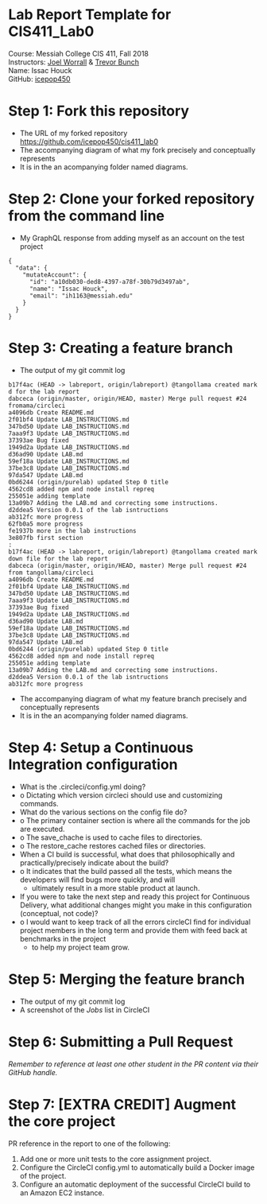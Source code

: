 # Lab Report Template for CIS411_Lab0
Course: Messiah College CIS 411, Fall 2018<br/>
Instructors: [Joel Worrall](https://github.com/tangollama) & [Trevor Bunch](https://github.com/trevordbunch)<br/>
Name: Issac Houck<br/>
GitHub: [icepop450](https://github.com/YOUR_HANDLE)<br/>

# Step 1: Fork this repository
- The URL of my forked repository https://github.com/icepop450/cis411_lab0
- The accompanying diagram of what my fork precisely and conceptually represents
- It is in the an acompanying folder named diagrams.

# Step 2: Clone your forked repository from the command line
- My GraphQL response from adding myself as an account on the test project
```
{
  "data": {
    "mutateAccount": {
      "id": "a10db030-ded8-4397-a78f-30b79d3497ab",
      "name": "Issac Houck",
      "email": "ih1163@messiah.edu"
    }
  }
}
```

# Step 3: Creating a feature branch
- The output of my git commit log
```
b17f4ac (HEAD -> labreport, origin/labreport) @tangollama created mark d for the lab report
dabceca (origin/master, origin/HEAD, master) Merge pull request #24 fromama/circleci
a4096db Create README.md
2f01bf4 Update LAB_INSTRUCTIONS.md
347bd50 Update LAB_INSTRUCTIONS.md
7aaa9f3 Update LAB_INSTRUCTIONS.md
37393ae Bug fixed
1949d2a Update LAB_INSTRUCTIONS.md
d36ad90 Update LAB.md
59ef18a Update LAB_INSTRUCTIONS.md
37be3c8 Update LAB_INSTRUCTIONS.md
97da547 Update LAB.md
0bd6244 (origin/purelab) updated Step 0 title
4562cd8 added npm and node install repreq
255051e adding template
13a09b7 Adding the LAB.md and correcting some instructions.
d2ddea5 Version 0.0.1 of the lab isntructions
ab312fc more progress
62fb0a5 more progress
fe1937b more in the lab instructions
3e807fb first section
:
b17f4ac (HEAD -> labreport, origin/labreport) @tangollama created mark down file for the lab report
dabceca (origin/master, origin/HEAD, master) Merge pull request #24 from tangollama/circleci
a4096db Create README.md
2f01bf4 Update LAB_INSTRUCTIONS.md
347bd50 Update LAB_INSTRUCTIONS.md
7aaa9f3 Update LAB_INSTRUCTIONS.md
37393ae Bug fixed
1949d2a Update LAB_INSTRUCTIONS.md
d36ad90 Update LAB.md
59ef18a Update LAB_INSTRUCTIONS.md
37be3c8 Update LAB_INSTRUCTIONS.md
97da547 Update LAB.md
0bd6244 (origin/purelab) updated Step 0 title
4562cd8 added npm and node install repreq
255051e adding template
13a09b7 Adding the LAB.md and correcting some instructions.
d2ddea5 Version 0.0.1 of the lab isntructions
ab312fc more progress

```
- The accompanying diagram of what my feature branch precisely and conceptually represents
- It is in the an acompanying folder named diagrams.

# Step 4: Setup a Continuous Integration configuration
- What is the .circleci/config.yml doing?
- o	Dictating which version circleci should use and customizing commands.
- What do the various sections on the config file do?
- o	The primary container section is where all the commands for the job are executed.
- o	The save_chache is used to cache files to directories.
- o	The restore_cache restores cached files or directories.
- When a CI build is successful, what does that philosophically and practically/precisely indicate about the build?
- o	It indicates that the build passed all the tests, which means the developers will find bugs more quickly, and will 
	- ultimately result in a more stable product at launch.
- If you were to take the next step and ready this project for Continuous Delivery, what additional changes might you make in this configuration (conceptual, not code)?
- o	I would want to keep track of all the errors circleCI find for individual project members in the long term and provide them with feed back at benchmarks in the project 
	- to help my project team grow.

# Step 5: Merging the feature branch
* The output of my git commit log
* A screenshot of the _Jobs_ list in CircleCI

# Step 6: Submitting a Pull Request
_Remember to reference at least one other student in the PR content via their GitHub handle._

# Step 7: [EXTRA CREDIT] Augment the core project
PR reference in the report to one of the following:
1. Add one or more unit tests to the core assignment project. 
2. Configure the CircleCI config.yml to automatically build a Docker image of the project.
3. Configure an automatic deployment of the successful CircleCI build to an Amazon EC2 instance.
